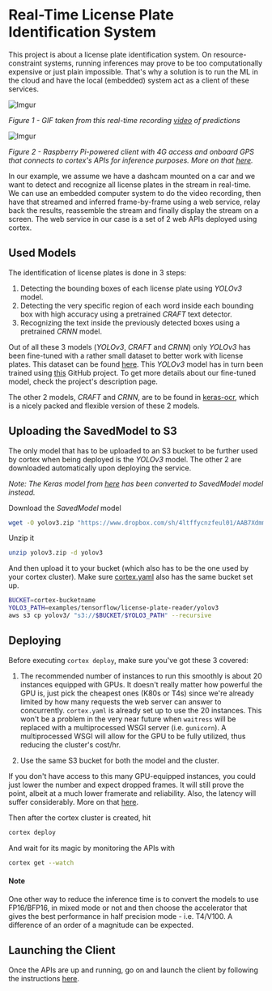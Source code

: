 # Real-Time License Plate Identification System

This project is about a license plate identification system. On resource-constraint systems, running inferences may prove to be too computationally expensive or just plain impossible. That's why a solution is to run the ML in the cloud and have the local (embedded) system act as a client of these services.

![Imgur](https://i.imgur.com/jgkJB59.gif)

*Figure 1 - GIF taken from this real-time recording [video](https://www.youtube.com/watch?v=gsYEZtecXlA) of predictions*

![Imgur](https://i.imgur.com/MvDAXWU.jpg)

*Figure 2 - Raspberry Pi-powered client with 4G access and onboard GPS that connects to cortex's APIs for inference purposes. More on that [here](client/README.md#creating-your-own-device).*

In our example, we assume we have a dashcam mounted on a car and we want to detect and recognize all license plates in the stream in real-time. We can use an embedded computer system to do the video recording, then have that streamed and inferred frame-by-frame using a web service, relay back the results, reassemble the stream and finally display the stream on a screen. The web service in our case is a set of 2 web APIs deployed using cortex.

## Used Models

The identification of license plates is done in 3 steps:
1. Detecting the bounding boxes of each license plate using *YOLOv3* model.
1. Detecting the very specific region of each word inside each bounding box with high accuracy using a pretrained *CRAFT* text detector.
1. Recognizing the text inside the previously detected boxes using a pretrained *CRNN* model. 

Out of all these 3 models (*YOLOv3*, *CRAFT* and *CRNN*) only *YOLOv3* has been fine-tuned with a rather small dataset to better work with license plates. This dataset can be found [here](https://github.com/RobertLucian/license-plate-dataset). This *YOLOv3* model has in turn been trained using [this](https://github.com/experiencor/keras-yolo3) GitHub project. To get more details about our fine-tuned model, check the project's description page. 

The other 2 models, *CRAFT* and *CRNN*, are to be found in [keras-ocr](https://github.com/faustomorales/keras-ocr), which is a nicely packed and flexible version of these 2 models.

## Uploading the SavedModel to S3

The only model that has to be uploaded to an S3 bucket to be further used by cortex when being deployed is the *YOLOv3* model. The other 2 are downloaded automatically upon deploying the service.

*Note: The Keras model from [here](https://github.com/experiencor/keras-yolo3) has been converted to SavedModel model instead.*

Download the *SavedModel* model
```bash
wget -O yolov3.zip "https://www.dropbox.com/sh/4ltffycnzfeul01/AAB7Xdmmi59w0EPOwhQ1nkvua/yolov3?dl=0"
```
Unzip it
```bash
unzip yolov3.zip -d yolov3
```
And then upload it to your bucket (which also has to be the one used by your cortex cluster). Make sure [cortex.yaml](cortex.yaml) also has the same bucket set up.
```bash
BUCKET=cortex-bucketname
YOLO3_PATH=examples/tensorflow/license-plate-reader/yolov3
aws s3 cp yolov3/ "s3://$BUCKET/$YOLO3_PATH" --recursive
```

## Deploying

Before executing `cortex deploy`, make sure you've got these 3 covered:

1. The recommended number of instances to run this smoothly is about 20 instances equipped with GPUs. It doesn't really matter how powerful the GPU is, just pick the cheapest ones (K80s or T4s) since we're already limited by how many requests the web server can answer to concurrently. `cortex.yaml` is already set up to use the 20 instances. This won't be a problem in the very near future when `waitress` will be replaced with a multiprocessed WSGI server (i.e. `gunicorn`).  A multiprocessed WSGI will allow for the GPU to be fully utilized, thus reducing the cluster's cost/hr.

1. Use the same S3 bucket for both the model and the cluster.

If you don't have access to this many GPU-equipped instances, you could just lower the number and expect dropped frames. It will still prove the point, albeit at a much lower framerate and reliability. Also, the latency will suffer considerably. More on that [here](client/README.md).

Then after the cortex cluster is created, hit
```bash
cortex deploy
```
And wait for its magic by monitoring the APIs with
```bash
cortex get --watch
```

#### Note

One other way to reduce the inference time is to convert the models to use FP16/BFP16, in mixed mode or not and then choose the accelerator that gives the best performance in half precision mode - i.e. T4/V100. A difference of an order of a magnitude can be expected.

## Launching the Client

Once the APIs are up and running, go on and launch the client by following the instructions [here](client/README.md).